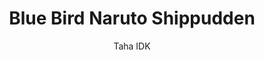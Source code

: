 ---
layout: "layouts/playing.html"
tags: "scores"
title: "Blue Bird Naruto Shippudden"
author: "Taha IDK"
style: "film"
mei_file: "./Blue Bird Naruto Shippudden.mei"
---